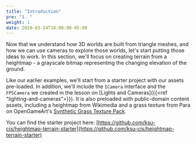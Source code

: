 ```yaml
---
title: "Introduction"
pre: "1. "
weight: 1
date: 2020-03-24T10:00:00-05:00
---
```

Now that we understand how 3D worlds are built from triangle meshes, and how we can use cameras to explore those worlds, let's start putting those ideas to work.  In this section, we'll focus on creating terrain from a heightmap - a grayscale bitmap representing the changing elevation of the ground.

Like our earlier examples, we'll start from a starter project with our assets pre-loaded.  In addition, we'll include the `ICamera` interface and the `FPSCamera` we created in the lesson on [Lights and Cameras]({{<ref "lighting-and-cameras">}}).  It is also preloaded with public-domain content assets, including a heightmap from Wikimedia and a grass texture from Para on OpenGameArt's [Synthetic Grass Texture Pack](https://opengameart.org/content/synthetic-grass-texture-pack).  

You can find the starter project here: [https://github.com/ksu-cis/heightmap-terrain-starter](https://github.com/ksu-cis/heightmap-terrain-starter)